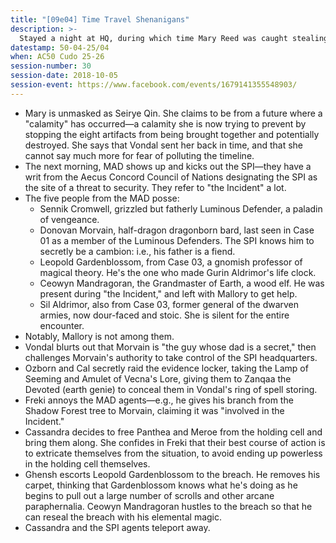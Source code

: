 ```yaml
---
title: "[09e04] Time Travel Shenanigans"
description: >-
  Stayed a night at HQ, during which time Mary Reed was caught stealing and unmasked as Seirye Qin. The next morning, MAD showed up to kick everyone out of HQ.
datestamp: 50-04-25/04
when: AC50 Cudo 25-26
session-number: 30
session-date: 2018-10-05
session-event: https://www.facebook.com/events/1679141355548903/
---
```


* Mary is unmasked as Seirye Qin. She claims to be from a future where a "calamity" has occurred—a calamity she is now trying to prevent by stopping the eight artifacts from being brought together and potentially destroyed. She says that Vondal sent her back in time, and that she cannot say much more for fear of polluting the timeline.
* The next morning, MAD shows up and kicks out the SPI—they have a writ from the Aecus Concord Council of Nations designating the SPI as the site of a threat to security. They refer to "the Incident" a lot.
* The five people from the MAD posse:
  * Sennik Cromwell, grizzled but fatherly Luminous Defender, a paladin of vengeance.
  * Donovan Morvain, half-dragon dragonborn bard, last seen in Case 01 as a member of the Luminous Defenders. The SPI knows him to secretly be a cambion: i.e., his father is a fiend.
  * Leopold Gardenblossom, from Case 03, a gnomish professor of magical theory. He's the one who made Gurin Aldrimor's life clock.
  * Ceowyn Mandragoran, the Grandmaster of Earth, a wood elf. He was present during "the Incident," and left with Mallory to get help.
  * Sil Aldrimor, also from Case 03, former general of the dwarven armies, now dour-faced and stoic. She is silent for the entire encounter.
* Notably, Mallory is not among them.
* Vondal blurts out that Morvain is "the guy whose dad is a secret," then challenges Morvain's authority to take control of the SPI headquarters.
* Ozborn and Cal secretly raid the evidence locker, taking the Lamp of Seeming and Amulet of Vecna's Lore, giving them to Zanqaa the Devoted (earth genie) to conceal them in Vondal's ring of spell storing.
* Freki annoys the MAD agents—e.g., he gives his branch from the Shadow Forest tree to Morvain, claiming it was "involved in the Incident."
* Cassandra decides to free Panthea and Meroe from the holding cell and bring them along. She confides in Freki that their best course of action is to extricate themselves from the situation, to avoid ending up powerless in the holding cell themselves.
* Ghensh escorts Leopold Gardenblossom to the breach. He removes his carpet, thinking that Gardenblossom knows what he's doing as he begins to pull out a large number of scrolls and other arcane paraphernalia. Ceowyn Mandragoran hustles to the breach so that he can reseal the breach with his elemental magic.
* Cassandra and the SPI agents teleport away.
